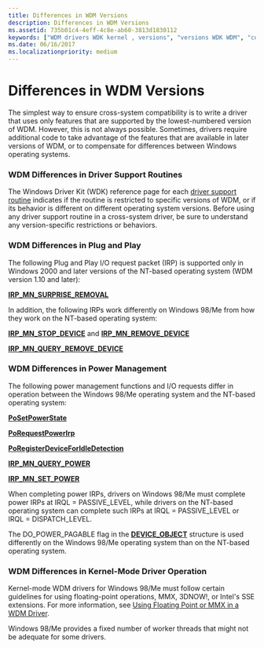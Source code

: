 ```yaml
---
title: Differences in WDM Versions
description: Differences in WDM Versions
ms.assetid: 735b01c4-4eff-4c8e-ab60-3813d1830112
keywords: ["WDM drivers WDK kernel , versions", "versions WDK WDM", "compatibility WDK WDM", "cross-system compatibility WDK WDM", "Plug and Play WDK WDM", "driver support routines WDK WDM", "power management WDK WDM"]
ms.date: 06/16/2017
ms.localizationpriority: medium
---
```


# Differences in WDM Versions





The simplest way to ensure cross-system compatibility is to write a driver that uses only features that are supported by the lowest-numbered version of WDM. However, this is not always possible. Sometimes, drivers require additional code to take advantage of the features that are available in later versions of WDM, or to compensate for differences between Windows operating systems.

### WDM Differences in Driver Support Routines

The Windows Driver Kit (WDK) reference page for each [driver support routine](https://docs.microsoft.com/windows-hardware/drivers/ddi/index) indicates if the routine is restricted to specific versions of WDM, or if its behavior is different on different operating system versions. Before using any driver support routine in a cross-system driver, be sure to understand any version-specific restrictions or behaviors.

### WDM Differences in Plug and Play

The following Plug and Play I/O request packet (IRP) is supported only in Windows 2000 and later versions of the NT-based operating system (WDM version 1.10 and later):

[**IRP\_MN\_SURPRISE\_REMOVAL**](https://docs.microsoft.com/windows-hardware/drivers/kernel/irp-mn-surprise-removal)

In addition, the following IRPs work differently on Windows 98/Me from how they work on the NT-based operating system:

[**IRP\_MN\_STOP\_DEVICE**](https://docs.microsoft.com/windows-hardware/drivers/kernel/irp-mn-stop-device) and [**IRP\_MN\_REMOVE\_DEVICE**](https://docs.microsoft.com/windows-hardware/drivers/kernel/irp-mn-remove-device)

[**IRP\_MN\_QUERY\_REMOVE\_DEVICE**](https://docs.microsoft.com/windows-hardware/drivers/kernel/irp-mn-query-remove-device)

### WDM Differences in Power Management

The following power management functions and I/O requests differ in operation between the Windows 98/Me operating system and the NT-based operating system:

[**PoSetPowerState**](https://docs.microsoft.com/windows-hardware/drivers/ddi/ntifs/nf-ntifs-posetpowerstate)

[**PoRequestPowerIrp**](https://docs.microsoft.com/windows-hardware/drivers/ddi/wdm/nf-wdm-porequestpowerirp)

[**PoRegisterDeviceForIdleDetection**](https://docs.microsoft.com/windows-hardware/drivers/ddi/ntifs/nf-ntifs-poregisterdeviceforidledetection)

[**IRP\_MN\_QUERY\_POWER**](https://docs.microsoft.com/windows-hardware/drivers/kernel/irp-mn-query-power)

[**IRP\_MN\_SET\_POWER**](https://docs.microsoft.com/windows-hardware/drivers/kernel/irp-mn-set-power)

When completing power IRPs, drivers on Windows 98/Me must complete power IRPs at IRQL = PASSIVE\_LEVEL, while drivers on the NT-based operating system can complete such IRPs at IRQL = PASSIVE\_LEVEL or IRQL = DISPATCH\_LEVEL.

The DO\_POWER\_PAGABLE flag in the [**DEVICE\_OBJECT**](https://docs.microsoft.com/windows-hardware/drivers/ddi/wdm/ns-wdm-_device_object) structure is used differently on the Windows 98/Me operating system than on the NT-based operating system.

### WDM Differences in Kernel-Mode Driver Operation

Kernel-mode WDM drivers for Windows 98/Me must follow certain guidelines for using floating-point operations, MMX, 3DNOW!, or Intel's SSE extensions. For more information, see [Using Floating Point or MMX in a WDM Driver](using-floating-point-or-mmx-in-a-wdm-driver.md).

Windows 98/Me provides a fixed number of worker threads that might not be adequate for some drivers.

 

 




